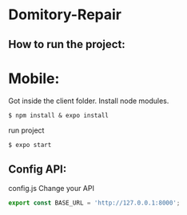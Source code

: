 # Domitory-Repair
## How to run the project:
# Mobile:

Got inside the client folder.
Install node modules.

```
$ npm install & expo install
```

run project 
```
$ expo start
```

## Config API:
config.js Change your API
```javascript
export const BASE_URL = 'http://127.0.0.1:8000';
```
